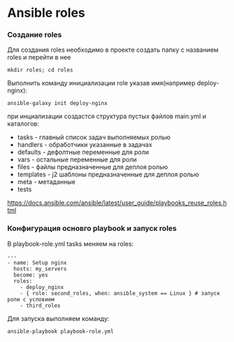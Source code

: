 # Ansible roles
### Создание roles
Для создания roles необходимо в проекте создать папку с названием roles и перейти в нее
```
mkdir roles; cd roles
```
Выполнить команду инициализации role указав имя(например deploy-nginx):
```
ansible-galaxy init deploy-nginx
```
при инциализации создастся структура пустых файлов main.yml и каталогов:
- tasks - главный список задач выполняемых ролью
- handlers - обработчики указанные в задачах
- defaults - дефолтные переменные для роли
- vars - остальные переменные для роли
- files - файлы предназначенные для деплоя ролью
- templates - j2 шаблоны предназначенные для деплоя ролью
- meta - метаданные
- tests

https://docs.ansible.com/ansible/latest/user_guide/playbooks_reuse_roles.html

### Конфигурация основго playbook и запуск roles
В playbook-role.yml tasks меняем на roles:
```
---
- name: Setup nginx
  hosts: my_servers
  become: yes
  roles:
    - deploy_nginx
    - { role: second_roles, when: ansible_system == Linux } # запуск роли с условием
    - third_roles
```
Для запуска выполняем команду:
```
ansible-playbook playbook-role.yml
```
